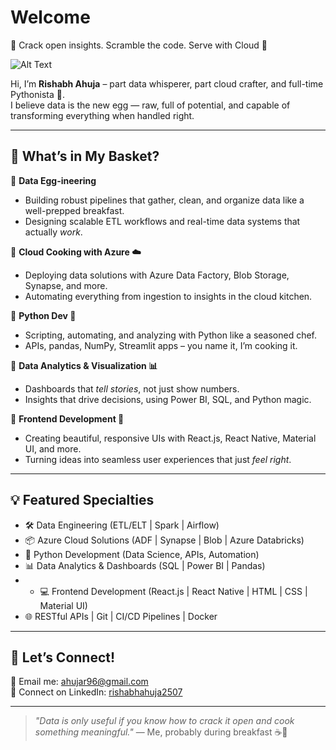 #  Welcome  
🥚 Crack open insights. Scramble the code. Serve with Cloud 🍳 

![Alt Text](https://github.com/sindresorhus/sindresorhus/blob/main/welcome-header.gif)

Hi, I’m **Rishabh Ahuja** – part data whisperer, part cloud crafter, and full-time Pythonista 🐍.  
I believe data is the new egg — raw, full of potential, and capable of transforming everything when handled right.

---

## 💼 What’s in My Basket?

🔹 **Data Egg-ineering**  
- Building robust pipelines that gather, clean, and organize data like a well-prepped breakfast.  
- Designing scalable ETL workflows and real-time data systems that actually *work*.

🔹 **Cloud Cooking with Azure ☁️**  
- Deploying data solutions with Azure Data Factory, Blob Storage, Synapse, and more.  
- Automating everything from ingestion to insights in the cloud kitchen.

🔹 **Python Dev 🍜**  
- Scripting, automating, and analyzing with Python like a seasoned chef.  
- APIs, pandas, NumPy, Streamlit apps – you name it, I’m cooking it.

🔹 **Data Analytics & Visualization 📊**  
- Dashboards that *tell stories*, not just show numbers.  
- Insights that drive decisions, using Power BI, SQL, and Python magic.

🔹 **Frontend Development 🍱**  
- Creating beautiful, responsive UIs with React.js, React Native, Material UI, and more.  
- Turning ideas into seamless user experiences that just *feel right*.

---

## 💡 Featured Specialties  

- 🛠️ Data Engineering (ETL/ELT | Spark | Airflow)  
- 📦 Azure Cloud Solutions (ADF | Synapse | Blob | Azure Databricks)  
- 🐍 Python Development (Data Science, APIs, Automation)  
- 📊 Data Analytics & Dashboards (SQL | Power BI | Pandas)
- - 💻 Frontend Development (React.js | React Native | HTML | CSS | Material UI)  
- 🌐 RESTful APIs | Git | CI/CD Pipelines | Docker
  
---

## 🤝 Let’s Connect!

📧 Email me: [ahujar96@gmail.com](mailto:ahujar96@gmail.com)  
🔗 Connect on LinkedIn: [rishabhahuja2507](https://www.linkedin.com/in/rishabhahuja2507)

---

> *"Data is only useful if you know how to crack it open and cook something meaningful."* — Me, probably during breakfast ☕🍳
